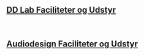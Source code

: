 ## [DD Lab Faciliteter og Udstyr](https://raggedyann.github.io/TestTheme/dd-inf/)
&nbsp;
## [Audiodesign Faciliteter og Udstyr](https://raggedyann.github.io/TestTheme/audiodesign/)

<script type="text/javascript">
var txtFile = new XMLHttpRequest();
txtFile.onload = function() {
    allText = txtFile.responseText;
    allTextLines = allText.split(/\r\n|\n/);

    for(var i = 0; i < allTextLines.length; i++) {
        document.body.innerHTML += allTextLines[i];
        document.body.innerHTML += '<br/>';
    }
}

txtFile.open("get", "test.csv", true);
txtFile.send();
</script>
